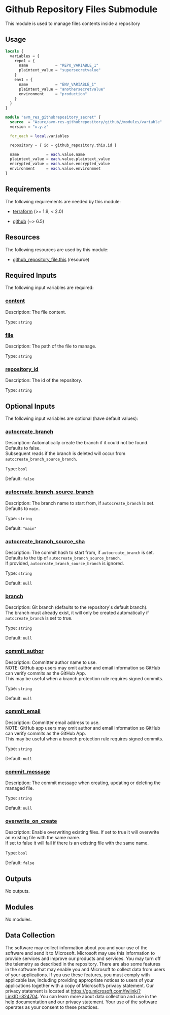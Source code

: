 <!-- BEGIN_TF_DOCS -->
# Github Repository Files Submodule

This module is used to manage files contents inside a repository

## Usage

```terraform
locals {
  variables = {
    repo1 = {
      name            = "REPO_VARIABLE_1"
      plaintext_value = "supersecretvalue"
    }
    env1 = {
      name            = "ENV_VARIABLE_1"
      plaintext_value = "anothersecretvalue"
      environment     = "production"
    }
  }
}

module "avm_res_githubrepository_secret" {
  source  = "Azure/avm-res-githubrepository/github//modules/variable"
  version = "x.y.z"

  for_each = local.variables

  repository = { id = github_repository.this.id }

  name            = each.value.name
  plaintext_value = each.value.plaintext_value
  encrypted_value = each.value.encrypted_value
  environment     = each.value.environmnet
}
```

<!-- markdownlint-disable MD013 -->
<!-- markdownlint-disable MD033 -->
## Requirements

The following requirements are needed by this module:

- <a name="requirement_terraform"></a> [terraform](#requirement\_terraform) (>= 1.9, < 2.0)

- <a name="requirement_github"></a> [github](#requirement\_github) (~> 6.5)

<!-- markdownlint-disable MD013 -->
## Resources

The following resources are used by this module:

- [github_repository_file.this](https://registry.terraform.io/providers/integrations/github/latest/docs/resources/repository_file) (resource)

<!-- markdownlint-disable MD013 -->
## Required Inputs

The following input variables are required:

### <a name="input_content"></a> [content](#input\_content)

Description: The file content.

Type: `string`

### <a name="input_file"></a> [file](#input\_file)

Description: The path of the file to manage.

Type: `string`

### <a name="input_repository_id"></a> [repository\_id](#input\_repository\_id)

Description: The id of the repository.

Type: `string`

## Optional Inputs

The following input variables are optional (have default values):

### <a name="input_autocreate_branch"></a> [autocreate\_branch](#input\_autocreate\_branch)

Description: Automatically create the branch if it could not be found. Defaults to false.   
Subsequent reads if the branch is deleted will occur from `autocreate_branch_source_branch`.

Type: `bool`

Default: `false`

### <a name="input_autocreate_branch_source_branch"></a> [autocreate\_branch\_source\_branch](#input\_autocreate\_branch\_source\_branch)

Description: The branch name to start from, if `autocreate_branch` is set. Defaults to `main`.

Type: `string`

Default: `"main"`

### <a name="input_autocreate_branch_source_sha"></a> [autocreate\_branch\_source\_sha](#input\_autocreate\_branch\_source\_sha)

Description: The commit hash to start from, if `autocreate_branch` is set. Defaults to the tip of `autocreate_branch_source_branch`.   
If provided, `autocreate_branch_source_branch` is ignored.

Type: `string`

Default: `null`

### <a name="input_branch"></a> [branch](#input\_branch)

Description: Git branch (defaults to the repository's default branch).   
The branch must already exist, it will only be created automatically if `autocreate_branch` is set to true.

Type: `string`

Default: `null`

### <a name="input_commit_author"></a> [commit\_author](#input\_commit\_author)

Description: Committer author name to use.   
NOTE: GitHub app users may omit author and email information so GitHub can verify commits as the GitHub App.   
This may be useful when a branch protection rule requires signed commits.

Type: `string`

Default: `null`

### <a name="input_commit_email"></a> [commit\_email](#input\_commit\_email)

Description: Committer email address to use.   
NOTE: GitHub app users may omit author and email information so GitHub can verify commits as the GitHub App.   
This may be useful when a branch protection rule requires signed commits.

Type: `string`

Default: `null`

### <a name="input_commit_message"></a> [commit\_message](#input\_commit\_message)

Description: The commit message when creating, updating or deleting the managed file.

Type: `string`

Default: `null`

### <a name="input_overwrite_on_create"></a> [overwrite\_on\_create](#input\_overwrite\_on\_create)

Description: Enable overwriting existing files. If set to true it will overwrite an existing file with the same name.   
If set to false it will fail if there is an existing file with the same name.

Type: `bool`

Default: `false`

## Outputs

No outputs.

## Modules

No modules.

<!-- markdownlint-disable MD013 -->
<!-- markdownlint-disable-next-line MD041 -->
## Data Collection

The software may collect information about you and your use of the software and send it to Microsoft. Microsoft may use this information to provide services and improve our products and services. You may turn off the telemetry as described in the repository. There are also some features in the software that may enable you and Microsoft to collect data from users of your applications. If you use these features, you must comply with applicable law, including providing appropriate notices to users of your applications together with a copy of Microsoft’s privacy statement. Our privacy statement is located at <https://go.microsoft.com/fwlink/?LinkID=824704>. You can learn more about data collection and use in the help documentation and our privacy statement. Your use of the software operates as your consent to these practices.
<!-- END_TF_DOCS -->